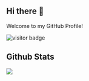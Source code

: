 ## Hi there 👋


Welcome to my GitHub Profile!

![visitor badge](https://visitor-badge.glitch.me/badge?page_id=sahilshembekar.visitor-badge&left_color=red&right_color=green&left_text=TotalVisitors)


<!---
## About me

* Robotics Engineer 
* Proficient in Mechanical Design softwares and currently improving skills in C++ and ROS
* Improving DataStructure and Algorithm skills by solving LeetCode problems

--->

<!--- Wrap text for comments ---> 


<!--- ## Connect with me on:
<img src="https://img.shields.io/badge/LinkedIn-0077B5?style=for-the-badge&logo=linkedin&logoColor=white" />
  
 ##
I am developing my personal website. It is still under development. 

Check it out here: https://sahil-shembekar.netlify.app/
--->

## Github Stats

<!--- Wrap text 
<a href="https://github.com/sahilshembekar/github-readme-stats">
  <img align="center" src="https://github-readme-stats.vercel.app/api?username=sahilshembekar&count_private=true&show_icons=true&theme=chartreuse-dark" />
</a>
<a href="https://github.com/sahilshembekar/convoychat">
  <img align="center" src="https://github-readme-stats.vercel.app/api/top-langs/?username=sahilshembekar&layout=compact&theme=chartreuse-dark" />
</a>
--->
<!--- Work in progress.Wrap text for comments ---> 
<!--- Wrap text for comments
<a href="https://github.com/sahilshembekar/github-readme-stats">
  <img align="center" src="https://github-readme-stats.vercel.app/api?username=sahilshembekar&count_private=true&show_icons=true&theme=chartreuse-dark&hide_title=true" />
</a>

 ---> 
<a href="https://github.com/sahilshembekar/convoychat">
  <img align="center" src="https://github-readme-stats.vercel.app/api/top-langs/?username=sahilshembekar&layout=compact&theme=chartreuse-dark" />
</a>

##
